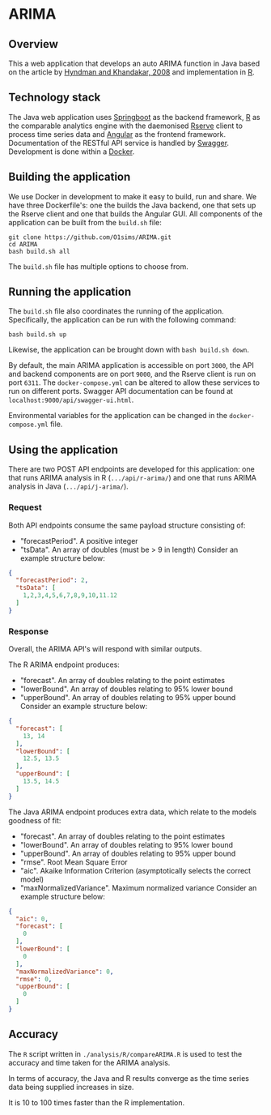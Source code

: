 # ARIMA

## Overview

This a web application that develops an auto ARIMA function in Java based on the article by [Hyndman and Khandakar, 2008](https://www.jstatsoft.org/article/view/v027i03/v27i03.pdf) and implementation in [R](https://www.rdocumentation.org/packages/forecast/versions/8.4/topics/auto.arima).

## Technology stack

The Java web application uses [Springboot](https://www.djangoproject.com/) as the backend framework, [R](https://www.r-project.org/) as the comparable analytics engine with the daemonised [Rserve](https://www.rforge.net/Rserve/) client to process time series data and [Angular](https://angular.io/) as the frontend framework. Documentation of the RESTful API service is handled by [Swagger](https://swagger.io/). Development is done within a [Docker](https://www.docker.com/).

## Building the application

We use Docker in development to make it easy to build, run and share. We have three Dockerfile's: one the builds the Java backend, one that sets up the Rserve client and one that builds the Angular GUI. All components of the application can be built from the `build.sh` file:
```
git clone https://github.com/O1sims/ARIMA.git
cd ARIMA
bash build.sh all
```
The `build.sh` file has multiple options to choose from.

## Running the application

The `build.sh` file also coordinates the running of the application. Specifically, the application can be run with the following command:
```
bash build.sh up
```
Likewise, the application can be brought down with `bash build.sh down`.

By default, the main ARIMA application is accessible on port `3000`, the API and backend components are on port `9000`, and the Rserve client is run on port `6311`. The `docker-compose.yml` can be altered to allow these services to run on different ports. Swagger API documentation can be found at `localhost:9000/api/swagger-ui.html`.

Environmental variables for the application can be changed in the `docker-compose.yml` file.

## Using the application

There are two POST API endpoints are developed for this application: one that runs ARIMA analysis in R (`.../api/r-arima/`) and one that runs ARIMA analysis in Java (`.../api/j-arima/`).

### Request

Both API endpoints consume the same payload structure consisting of:
* "forecastPeriod". A positive integer
* "tsData". An array of doubles (must be > 9 in length)
Consider an example structure below:
```json
{
  "forecastPeriod": 2,
  "tsData": [
    1,2,3,4,5,6,7,8,9,10,11.12
  ]
}
```

### Response

Overall, the ARIMA API's will respond with similar outputs.

The R ARIMA endpoint produces:
* "forecast". An array of doubles relating to the point estimates
* "lowerBound". An array of doubles relating to 95% lower bound
* "upperBound". An array of doubles relating to 95% upper bound
Consider an example structure below:
```json
{
  "forecast": [
    13, 14
  ],
  "lowerBound": [
    12.5, 13.5
  ],
  "upperBound": [
    13.5, 14.5
  ]
}
```

The Java ARIMA endpoint produces extra data, which relate to the models goodness of fit:
* "forecast". An array of doubles relating to the point estimates
* "lowerBound". An array of doubles relating to 95% lower bound
* "upperBound". An array of doubles relating to 95% upper bound
* "rmse". Root Mean Square Error
* "aic". Akaike Information Criterion (asymptotically selects the correct model)
* "maxNormalizedVariance". Maximum normalized variance
Consider an example structure below:

```json
{
  "aic": 0,
  "forecast": [
    0
  ],
  "lowerBound": [
    0
  ],
  "maxNormalizedVariance": 0,
  "rmse": 0,
  "upperBound": [
    0
  ]
}
```

## Accuracy

The `R` script written in `./analysis/R/compareARIMA.R` is used to test the accuracy and time taken for the ARIMA analysis.

In terms of accuracy, the Java and R results converge as the time series data being supplied increases in size.

It is 10 to 100 times faster than the R implementation.
